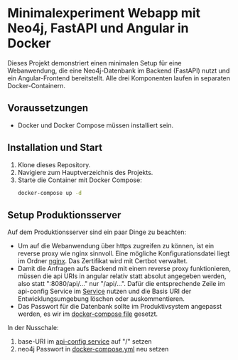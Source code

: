 # Minimalexperiment Webapp mit Neo4j, FastAPI und Angular in Docker

Dieses Projekt demonstriert einen minimalen Setup für eine Webanwendung, die eine Neo4j-Datenbank im Backend (FastAPI) nutzt und ein Angular-Frontend bereitstellt. Alle drei Komponenten laufen in separaten Docker-Containern.

## Voraussetzungen

- Docker und Docker Compose müssen installiert sein.

## Installation und Start

1. Klone dieses Repository.
2. Navigiere zum Hauptverzeichnis des Projekts.
3. Starte die Container mit Docker Compose:
   ```bash
   docker-compose up -d

## Setup Produktionsserver
Auf dem Produktionsserver sind ein paar Dinge zu beachten:
* Um auf die Webanwendung über https zugreifen zu können, ist ein reverse proxy wie nginx sinnvoll. Eine mögliche Konfigurationsdatei liegt im Ordner [nginx](nginx/wengenmayr-ahnentafel.backup). Das Zertifikat wird mit Certbot verwaltet.
* Damit die Anfragen aufs Backend mit einem reverse proxy funktionieren, müssen die api URIs in angular relativ statt absolut angegeben werden, also statt "<domain>:8080/api/..." nur "/api/...". Dafür die entsprechende Zeile im api-config Service im [Service](frontend/src/app/api-config.service.ts) nutzen und die Basis URI der Entwicklungsumgebung löschen oder auskommentieren.
* Das Passwort für die Datenbank sollte im Produktivsystem angepasst werden, es wir im [docker-compose file](docker-compose.yml) gesetzt.

In der Nusschale:
1. base-URI im [api-config service](frontend/src/app/api-config.service.ts) auf "/" setzen
2. neo4j Passwort in [docker-compose.yml](docker-compose.yml) neu setzen

